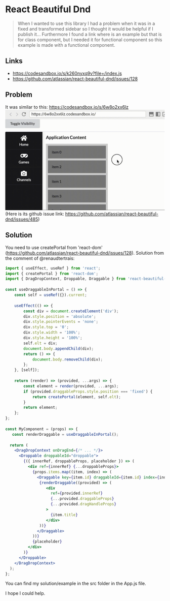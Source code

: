 # React Beautiful Dnd

> When I wanted to use this library I had a problem when it was in a fixed and transformed sidebar so I thought it would be helpful if I publish it... Furthermore I found a link where is an example but that is for class component, but I needed it for functional component so this example is made with a functional component.

## Links

* https://codesandbox.io/s/k260nyxq9v?file=/index.js
* https://github.com/atlassian/react-beautiful-dnd/issues/128

## Problem

It was similar to this: https://codesandbox.io/s/6w8o2xx6lz
![The Issue's gif](./issue.gif)
(Here is its github issue link: https://github.com/atlassian/react-beautiful-dnd/issues/485)

## Solution

You need to use createPortal from 'react-dom' (https://github.com/atlassian/react-beautiful-dnd/issues/128).
Solution from the comment of @renaudtertrais:
```jsx
import { useEffect, useRef } from 'react';
import { createPortal } from 'react-dom';
import { DragDropContext, Droppable, Draggable } from 'react-beautiful-dnd';

const useDraggableInPortal = () => {
    const self = useRef({}).current;

    useEffect(() => {
        const div = document.createElement('div');
        div.style.position = 'absolute';
        div.style.pointerEvents = 'none';
        div.style.top = '0';
        div.style.width = '100%';
        div.style.height = '100%';
        self.elt = div;
        document.body.appendChild(div);
        return () => {
            document.body.removeChild(div);
        };
    }, [self]);

    return (render) => (provided, ...args) => {
        const element = render(provided, ...args);
        if (provided.draggableProps.style.position === 'fixed') {
            return createPortal(element, self.elt);
        }
        return element;
    };
};

const MyComponent = (props) => {
   const renderDraggable = useDraggableInPortal();

  return (
    <DragDropContext onDragEnd={/* ... */}>
      <Droppable droppableId="droppable">
        {({ innerRef, droppableProps, placeholder }) => (
          <div ref={innerRef} {...droppableProps}>
            {props.items.map((item, index) => (
              <Draggable key={item.id} draggableId={item.id} index={index}>
               {renderDraggable((provided) => (
                  <div
                    ref={provided.innerRef}
                    {...provided.draggableProps}
                    {...provided.dragHandleProps}
                  >
                    {item.title}
                  </div>
               ))}
              </Draggable>
            ))}
            {placeholder}
          </div>
        )}
      </Droppable>
    </DragDropContext>
  );
};
```

You can find my solution/example in the src folder in the App.js file.

I hope I could help.